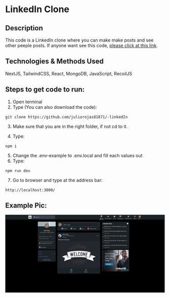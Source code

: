 # LinkedIn Clone

## Description

This code is a LinkedIn clone where you can make make posts and see other peeple posts.
If anyone want see this code, [please click at this link](https://linkedinclone-phi.vercel.app/).

## Technologies & Methods Used

NextJS, TailwindCSS, React, MongoDB, JavaScript, RecoilJS

## Steps to get code to run:
1. Open terminal
2. Type (You can also download the code):
```
git clone https://github.com/juliorojas81871/-linkedIn
```

3. Make sure that you are in the right folder, if not cd to it.

4. Type: 
```
npm i
```
5. Change the .env-example to .env.local and fill each values out
6. Type: 
```
npm run dev
```
7. Go to browser and type at the address bar: 
```
http://localhost:3000/
```

## Example Pic:
![LinkedIn Clone Example Pic](https://github.com/juliorojas81871/-linkedIn/blob/main/pics/main.jpg)